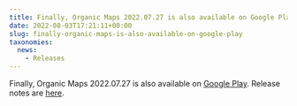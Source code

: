 ```yaml
---
title: Finally, Organic Maps 2022.07.27 is also available on Google Play
date: 2022-08-03T17:21:11+00:00
slug: finally-organic-maps-is-also-available-on-google-play
taxonomies:
  news:
    - Releases
---
```


Finally, Organic Maps 2022.07.27 is also available on [Google Play](https://play.google.com/store/apps/details?id=app.organicmaps). Release notes are [here](https://organicmaps.app/news/2022-07-28/new-update-is-already-available-in-appstore-and-huawei-appgallery-but-is-still-reviewed-in-other-stores/).
